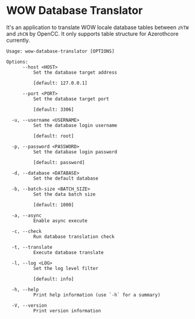 # WOW Database Translator
It's an application to translate WOW locale database tables between `zhTW` and `zhCN` by OpenCC.
It only supports table structure for Azerothcore currently.

```
Usage: wow-database-translator [OPTIONS]

Options:
      --host <HOST>
          Set the database target address

          [default: 127.0.0.1]

      --port <PORT>
          Set the database target port

          [default: 3306]

  -u, --username <USERNAME>
          Set the database login username

          [default: root]

  -p, --password <PASSWORD>
          Set the database login password

          [default: password]

  -d, --database <DATABASE>
          Set the default database

  -b, --batch-size <BATCH_SIZE>
          Set the data batch size

          [default: 1000]

  -a, --async
          Enable async execute

  -c, --check
          Run database translation check

  -t, --translate
          Execute database translate

  -l, --log <LOG>
          Set the log level filter

          [default: info]

  -h, --help
          Print help information (use `-h` for a summary)

  -V, --version
          Print version information
```
